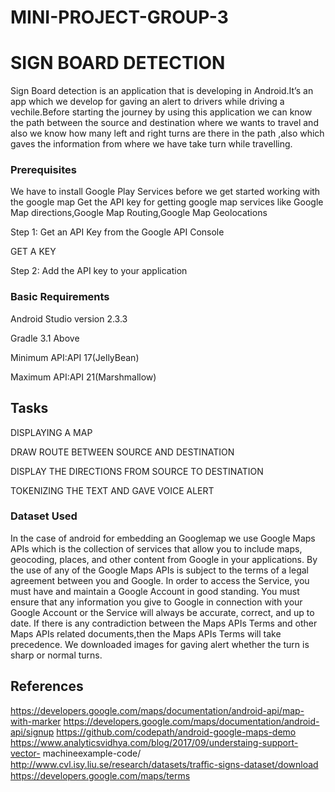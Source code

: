 # MINI-PROJECT-GROUP-3
# SIGN BOARD DETECTION
Sign Board detection is an application that is developing in Android.It’s an app
which we develop for gaving an alert to drivers while driving a vechile.Before
starting the journey by using this application we can know the path between the
source and destination where we wants to travel and also we know how many
left and right turns are there in the path ,also which gaves the information from
where we have take turn while travelling.


### Prerequisites

We have to install Google Play Services before we get started working with the google map
Get the API key for getting google map services like Google Map directions,Google Map Routing,Google Map Geolocations

Step 1: Get an API Key from the Google API Console



GET A KEY


Step 2: Add the API key to your application

### Basic Requirements

Android Studio version 2.3.3


Gradle  3.1 Above


Minimum API:API 17(JellyBean)


Maximum API:API 21(Marshmallow)

## Tasks
DISPLAYING A MAP


DRAW ROUTE BETWEEN SOURCE AND DESTINATION


DISPLAY THE DIRECTIONS FROM SOURCE TO DESTINATION


TOKENIZING THE TEXT AND GAVE VOICE ALERT

### Dataset Used

In the case of android for embedding an Googlemap we use Google Maps APIs which is the collection of services that allow you to include maps, geocoding, places, and other content from Google in your applications. By the use of any of the Google Maps APIs is subject to the terms of a legal agreement between you and Google. In order to access the Service, you must have and maintain a Google Account in good standing. You must ensure that any information you give to Google in connection with your Google Account or the Service will always be accurate, correct, and up to date. If there is any contradiction between the Maps APIs Terms and other Maps APIs related documents,then the Maps APIs Terms will take precedence.
We downloaded images for gaving alert whether the turn is sharp or normal turns.



## References
https://developers.google.com/maps/documentation/android-api/map-with-marker
https://developers.google.com/maps/documentation/android-api/signup
https://github.com/codepath/android-google-maps-demo 
https://www.analyticsvidhya.com/blog/2017/09/understaing-support-vector- machineexample-code/ http://www.cvl.isy.liu.se/research/datasets/traﬃc-signs-dataset/download
https://developers.google.com/maps/terms






